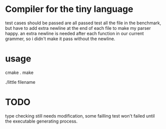 # Compiler for the tiny language

test cases should be passed are all passed
test all the file in the benchmark, but have to add extra newline at the end of each file to make my parser happy.
an extra newline is needed after each function in our current grammer, so i didn't make it pass without the newline.

# usage

cmake .
make

./little filename

# TODO

type checking still needs modification, some failling test won't failed until the executable generating process.  

